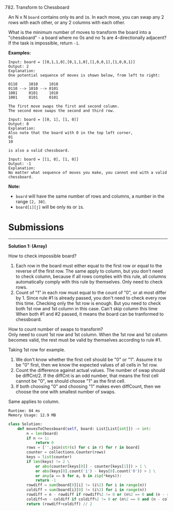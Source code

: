 782. Transform to Chessboard

An N x N `board` contains only `0`s and `1`s. In each move, you can swap any 2 rows with each other, or any 2 columns with each other.

What is the minimum number of moves to transform the board into a "chessboard" - a board where no 0s and no 1s are 4-directionally adjacent? If the task is impossible, return `-1`.

**Examples:**
```
Input: board = [[0,1,1,0],[0,1,1,0],[1,0,0,1],[1,0,0,1]]
Output: 2
Explanation:
One potential sequence of moves is shown below, from left to right:

0110     1010     1010
0110 --> 1010 --> 0101
1001     0101     1010
1001     0101     0101

The first move swaps the first and second column.
The second move swaps the second and third row.
```

```
Input: board = [[0, 1], [1, 0]]
Output: 0
Explanation:
Also note that the board with 0 in the top left corner,
01
10

is also a valid chessboard.
```

```
Input: board = [[1, 0], [1, 0]]
Output: -1
Explanation:
No matter what sequence of moves you make, you cannot end with a valid chessboard.
```

**Note:**

* `board` will have the same number of rows and columns, a number in the range `[2, 30]`.
* `board[i][j]` will be only `0`s or `1`s.

# Submissions
---
**Solution 1: (Array)**

How to check impossible board?

1. Each row in the board must either equal to the first row or equal to the reverse of the first row. The same apply to column, but you don't need to check column, because if all rows complies with this rule, all columns automatically comply with this rule by themselves. Only need to check rows.
1. Count of "1" in each row must equal to the count of "0", or at most differ by 1. Since rule #1 is already passed, you don't need to check every row this time. Checking only the 1st row is enough. But you need to check both 1st row and 1st column in this case. Can't skip column this time When both #1 and #2 passed, it means the board can be tranformed to chessboard.

How to count number of swaps to transform?  
Only need to count 1st row and 1st column. When the 1st row and 1st column becomes valid, the rest must be valid by themselves according to rule #1.

Taking 1st row for example.

1. We don't know whether the first cell should be "0" or "1". Assume it to be "0" first, then we know the expected values of all cells in 1st row.
1. Count the difference against actual values. The number of swap should be diffCnt/2. If the diffCnt is an odd number, that means the first cell cannot be "0", we should choose "1" as the first cell.
1. If both choosing "0" and choosing "1" makes even diffCount, then we choose the one with smallest number of swaps.

Same applies to column.

```
Runtime: 84 ms
Memory Usage: 12.9 MB
```
```python
class Solution:
    def movesToChessboard(self, board: List[List[int]]) -> int:
        n = len(board)
        if n <= 1:
            return 0
        rows = [''.join(str(c) for c in r) for r in board]
        counter = collections.Counter(rows)
        keys = list(counter)
        if len(keys) != 2 \
            or abs(counter[keys[0]] - counter[keys[1]]) > 1 \
            or abs(keys[0].count('1') - keys[0].count('0')) > 1 \
            or any(a == b for a, b in zip(*keys)):
            return -1
        rowdiff = sum(board[0][i] != (i%2) for i in range(n))
        coldiff = sum(board[i][0] != (i%2) for i in range(n))
        rowdiff = n - rowdiff if rowdiff%2 != 0 or (n%2 == 0 and (n - rowdiff) < rowdiff) else rowdiff
        coldiff=n - coldiff if coldiff%2 != 0 or (n%2 == 0 and (n - coldiff) < coldiff) else coldiff
        return (rowdiff+coldiff) // 2
```